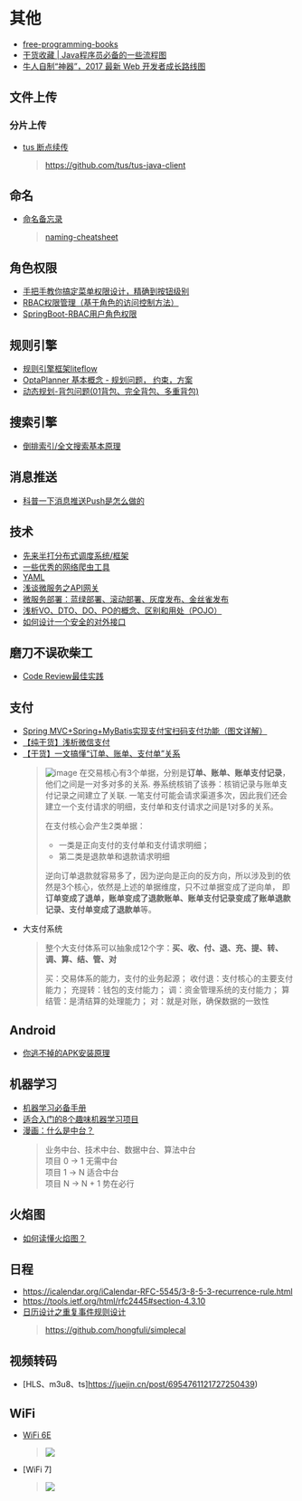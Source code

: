 # 其他
* [free-programming-books](https://github.com/EbookFoundation/free-programming-books/blob/master/free-programming-books-zh.md)
* [干货收藏 | Java程序员必备的一些流程图](https://mp.weixin.qq.com/s/oTE_hbJtI_n6XTx9jj8w9A)
* [牛人自制“神器”，2017 最新 Web 开发者成长路线图](https://www.oschina.net/news/82966/web-developer-roadmap-in-2017?winzoom=1)

## 文件上传

### 分片上传
* [tus 断点续传](https://tus.io/)
  > https://github.com/tus/tus-java-client

## 命名
* [命名备忘录](https://mp.weixin.qq.com/s/yOgv9H3qc3Ok2Ga2PSi21g)
  > [naming-cheatsheet](https://github.com/kettanaito/naming-cheatsheet)

## 角色权限
* [手把手教你搞定菜单权限设计，精确到按钮级别](https://mp.weixin.qq.com/s?__biz=MzU3NzczMTAzMg==&mid=2247488983&idx=1&sn=c4e38710cbb200fe4944f69ea5de8372)
* [RBAC权限管理（基于角色的访问控制方法）](https://my.oschina.net/zjllovecode/blog/1601002)
* [SpringBoot-RBAC用户角色权限](https://springboot.plus/guide/rbac.html)

## 规则引擎
* [规则引擎框架liteflow](https://liteflow.cc/pages/5816c5/)
* [OptaPlanner 基本概念 - 规划问题， 约束，方案](https://cloud.tencent.com/developer/article/1500049)
* [动态规划-背包问题(01背包、完全背包、多重背包)](https://cloud.tencent.com/developer/article/1697983)

## 搜索引擎
* [倒排索引/全文搜索基本原理](https://www.cnblogs.com/gered/p/9561710.html)

## 消息推送
* [科普一下消息推送Push是怎么做的](https://mp.weixin.qq.com/s/WT4U16vlC15lEx88Ll6OxA)

## 技术
* [先来半打分布式调度系统/框架](https://my.oschina.net/gitosc/blog/894187)
* [一些优秀的网络爬虫工具](https://my.oschina.net/gitosc/blog/880554)
* [YAML](http://www.ruanyifeng.com/blog/2016/07/yaml.html?f=tt)
* [浅谈微服务之API网关](https://cloud.tencent.com/developer/news/257354)
* [微服务部署：蓝绿部署、滚动部署、灰度发布、金丝雀发布](https://www.jianshu.com/p/022685baba7d)
* [浅析VO、DTO、DO、PO的概念、区别和用处（POJO）](https://www.cnblogs.com/qixuejia/p/4390086.html)
* [如何设计一个安全的对外接口](https://my.oschina.net/OutOfMemory/blog/3131916)

## 磨刀不误砍柴工
* [Code Review最佳实践](https://www.cnblogs.com/dotey/p/11216430.html)

## 支付
* [Spring MVC+Spring+MyBatis实现支付宝扫码支付功能（图文详解）](https://mp.weixin.qq.com/s?__biz=MzU0MzQ5MDA0Mw==&mid=2247488039&idx=1&sn=9bb5ba8db210fabf0871e9997152984d)
* [【纯干货】浅析微信支付](https://yclimb.gitbook.io/wxpay)
* [【干货】一文搞懂“订单、账单、支付单”关系](https://mp.weixin.qq.com/s/LwfnSxsF-yQ5fDez-AA9Yw)
  > ![image](https://github.com/user-attachments/assets/cfd49831-bd9d-416a-bb5b-a75b4fd90896)
  > 在交易核心有3个单据，分别是**订单、账单、账单支付记录**，他们之间是一对多对多的关系.
  > 券系统核销了该券：核销记录与账单支付记录之间建立了关联.
  > 一笔支付可能会请求渠道多次，因此我们还会建立一个支付请求的明细，支付单和支付请求之间是1对多的关系。
  > 
  > 在支付核心会产生2类单据： 
  > - 一类是正向支付的支付单和支付请求明细； 
  > - 第二类是退款单和退款请求明细
  >
  > 逆向订单退款就容易多了，因为逆向是正向的反方向，所以涉及到的依然是3个核心，依然是上述的单据维度，只不过单据变成了逆向单，
  > 即**订单变成了退单，账单变成了退款账单、账单支付记录变成了账单退款记录、支付单变成了退款单**等。
* 大支付系统
  > 整个大支付体系可以抽象成12个字：**买、收、付、退、充、提、转、调、算、结、管、对**
  > 
  > 买：交易体系的能力，支付的业务起源；
  > 收付退：支付核心的主要支付能力；
  > 充提转：钱包的支付能力；
  > 调：资金管理系统的支付能力；
  > 算结管：是清结算的处理能力；
  > 对：就是对账，确保数据的一致性

## Android
* [你逃不掉的APK安装原理](https://www.jianshu.com/p/d2a550a953e0)

## 机器学习
* [机器学习必备手册](https://yq.aliyun.com/articles/221644?utm_content=m_33150)
* [适合入门的8个趣味机器学习项目](https://yq.aliyun.com/articles/221708?utm_content=m_33352)
* [漫画：什么是中台？](https://mp.weixin.qq.com/s?__biz=MzIxMjE5MTE1Nw==&mid=2653199744&idx=1&sn=dceaa1a3b68277471985489fb9afebba)
  > 业务中台、技术中台、数据中台、算法中台  
  项目 0 -> 1 无需中台  
  项目 1 -> N 适合中台  
  项目 N -> N + 1 势在必行
  
## 火焰图
* [如何读懂火焰图？](http://www.ruanyifeng.com/blog/2017/09/flame-graph.html)

## 日程
- https://icalendar.org/iCalendar-RFC-5545/3-8-5-3-recurrence-rule.html
- https://tools.ietf.org/html/rfc2445#section-4.3.10
- [日历设计之重复事件规则设计](https://www.cnblogs.com/jcli/p/calendar_recur_rule.html)
  > https://github.com/hongfuli/simplecal

## 视频转码
- [HLS、m3u8、ts]https://juejin.cn/post/6954761121727250439)

## WiFi
- [WiFi 6E](https://info.support.huawei.com/info-finder/encyclopedia/zh/WiFi+6E.html)
  > ![](https://ghost.oss.sherlocky.com/halo/wifi6e.png)
- [WiFi 7]
  > ![](https://ghost.oss.sherlocky.com/halo/wifi7.png)
